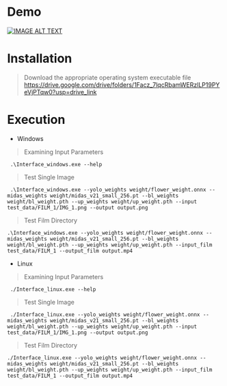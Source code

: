 # Demo

[![IMAGE ALT TEXT](http://img.youtube.com/vi/BLUcD01N27M/0.jpg)](https://www.youtube.com/watch?v=Lw8ilsT-r08 "CARE-for-MUV")


# Installation

>Download the appropriate operating system executable file
https://drive.google.com/drive/folders/1Facz_7lqcRbamWERzlLP19PYeVjPTqw0?usp=drive_link

# Execution

- Windows

>Examining Input Parameters
```shell
 .\Interface_windows.exe --help
```

>Test Single Image
```shell
 .\Interface_windows.exe --yolo_weights weight/flower_weight.onnx --midas_weights weight/midas_v21_small_256.pt --bl_weights weight/bl_weight.pth --up_weights weight/up_weight.pth --input test_data/FILM_1/IMG_1.png --output output.png
```

>Test Film Directory
```shell
.\Interface_windows.exe --yolo_weights weight/flower_weight.onnx --midas_weights weight/midas_v21_small_256.pt --bl_weights weight/bl_weight.pth --up_weights weight/up_weight.pth --input_film test_data/FILM_1 --output_film output.mp4
```

- Linux
>Examining Input Parameters
```shell
 ./Interface_linux.exe --help
```

>Test Single Image
```shell
 ./Interface_linux.exe --yolo_weights weight/flower_weight.onnx --midas_weights weight/midas_v21_small_256.pt --bl_weights weight/bl_weight.pth --up_weights weight/up_weight.pth --input test_data/FILM_1/IMG_1.png --output output.png
```

>Test Film Directory
```shell
./Interface_linux.exe --yolo_weights weight/flower_weight.onnx --midas_weights weight/midas_v21_small_256.pt --bl_weights weight/bl_weight.pth --up_weights weight/up_weight.pth --input_film test_data/FILM_1 --output_film output.mp4
```

